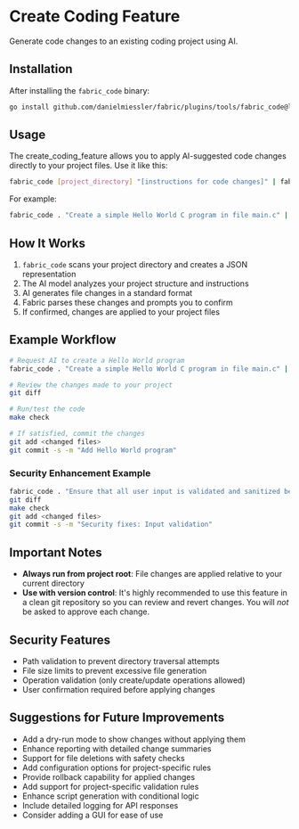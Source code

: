 # Create Coding Feature

Generate code changes to an existing coding project using AI.

## Installation

After installing the `fabric_code` binary:

```bash
go install github.com/danielmiessler/fabric/plugins/tools/fabric_code@latest
```

## Usage

The create_coding_feature allows you to apply AI-suggested code changes directly to your project files. Use it like this:

```bash
fabric_code [project_directory] "[instructions for code changes]" | fabric --pattern create_coding_feature
```

For example:

```bash
fabric_code . "Create a simple Hello World C program in file main.c" | fabric --pattern create_coding_feature
```

## How It Works

1. `fabric_code` scans your project directory and creates a JSON representation
2. The AI model analyzes your project structure and instructions
3. AI generates file changes in a standard format
4. Fabric parses these changes and prompts you to confirm
5. If confirmed, changes are applied to your project files

## Example Workflow

```bash
# Request AI to create a Hello World program
fabric_code . "Create a simple Hello World C program in file main.c" | fabric --pattern create_coding_feature

# Review the changes made to your project
git diff

# Run/test the code
make check

# If satisfied, commit the changes
git add <changed files>
git commit -s -m "Add Hello World program"
```

### Security Enhancement Example

```bash
fabric_code . "Ensure that all user input is validated and sanitized before being used in the program." | fabric --pattern create_coding_feature
git diff
make check
git add <changed files>
git commit -s -m "Security fixes: Input validation"
```

## Important Notes

- **Always run from project root**: File changes are applied relative to your current directory
- **Use with version control**: It's highly recommended to use this feature in a clean git repository so you can review and revert
  changes. You will *not* be asked to approve each change.

## Security Features

- Path validation to prevent directory traversal attempts
- File size limits to prevent excessive file generation
- Operation validation (only create/update operations allowed)
- User confirmation required before applying changes

## Suggestions for Future Improvements

- Add a dry-run mode to show changes without applying them
- Enhance reporting with detailed change summaries
- Support for file deletions with safety checks
- Add configuration options for project-specific rules
- Provide rollback capability for applied changes
- Add support for project-specific validation rules
- Enhance script generation with conditional logic
- Include detailed logging for API responses
- Consider adding a GUI for ease of use
